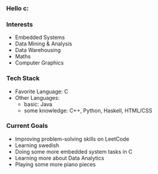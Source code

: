 ### Hello c:

### Interests
- Embedded Systems
- Data Mining & Analysis
- Data Warehousing
- Maths
- Computer Graphics

### Tech Stack
- Favorite Language: C
- Other Languages:
  - basic: Java
  - some knowledge: C++, Python, Haskell, HTML/CSS

### Current Goals
- Improving problem-solving skills on LeetCode
- Learning swedish
- Doing some more embedded system tasks in C
- Learning more about Data Analytics
- Playing some more piano pieces
